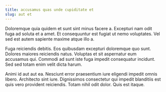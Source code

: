 ```yaml
---
title: accusamus quas unde cupiditate et
slug: aut et
---
```


Doloremque quia quidem et sunt sint minus facere a. Excepturi nam odit fuga ad soluta et a amet. Et consequuntur est fugiat ut nemo voluptates. Vel sed est autem sapiente maxime atque illo a.

Fuga reiciendis debitis. Eos quibusdam excepturi doloremque quo sunt. Dolores maiores reiciendis natus. Voluptas et sit aspernatur eum accusamus qui. Commodi ad sunt iste fuga impedit consequatur incidunt. Sed sed totam enim velit dicta harum.

Animi id aut aut ea. Nesciunt error praesentium iure eligendi impedit omnis libero. Architecto sint iure. Dignissimos consectetur qui impedit blanditiis est quis vero provident reiciendis. Totam nihil odit dolor. Quis est itaque.
